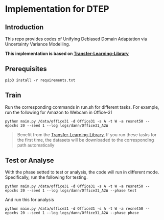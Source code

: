 # Implementation for **DTEP**

## Introduction
This repo provides codes of Unifying Debiased Domain Adaptation via Uncertainty Variance Modelling.

**This implementation is based on [Transfer-Learning-Library](https://github.com/thuml/Transfer-Learning-Library)**


## Prerequisites
```
pip3 install -r requirements.txt
```
## Train
Run the corresponding commands in run.sh for different tasks.
For example, run the following for Amazon to Webcam in Office-31
```
python main.py /data/office31 -d Office31 -s A -t W -a resnet50 --epochs 20 --seed 1 --log logs/dann/Office31_A2W
```
>Benefit from the [Transfer-Learning-Library](https://github.com/thuml/Transfer-Learning-Library), If you run these tasks for the first time, the datasets will be downloaded to the corresponding path automatically

## Test or Analyse
With the phase setted to test or analysis, the code will run in different mode. Specifically, run the following for testing.
```
python main.py /data/office31 -d Office31 -s A -t W -a resnet50 --epochs 20 --seed 1 --log logs/dann/Office31_A2W --phase test
```
And run this for analysis 
```
python main.py /data/office31 -d Office31 -s A -t W -a resnet50 --epochs 20 --seed 1 --log logs/dann/Office31_A2W --phase phase
```